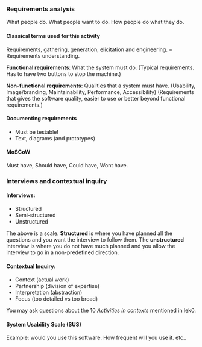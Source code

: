 ### Requirements analysis

What people do. What people want to do. How people do what they do.

#### Classical terms used for this activity

Requirements, gathering, generation, elicitation and engineering. = Requirements understanding.

**Functional requirements**: What the system must do. (Typical requirements. Has to have two buttons to stop the machine.)

**Non-functional requirements**: Qualities that a system must have. (Usability, Image/branding, Maintainability, Performance, Accessibility) (Requirements that gives the software quality, easier to use or better beyond functional requirements.)

#### Documenting requirements

- Must be testable!
- Text, diagrams (and prototypes)

#### MoSCoW

Must have, Should have, Could have, Wont have.

### Interviews and contextual inquiry

#### Interviews:

- Structured
- Semi-structured
- Unstructured

The above is a scale. **Structured** is where you have planned all the questions and you want the interview to follow them. The **unstructured** interview is where you do not have much planned and you allow the interview to go in a non-predefined direction.

#### Contextual Inquiry:

- Context (actual work)
- Partnership (division of expertise)
- Interpretation (abstraction)
- Focus (too detailed vs too broad)

You may ask questions about the 10 *Activities in contexts* mentioned in lek0.

#### System Usability Scale (SUS)

Example: would you use this software. How frequent will you use it. etc..